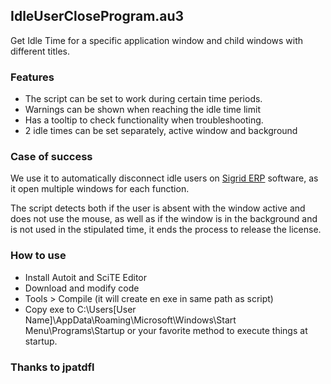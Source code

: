 ## IdleUserCloseProgram.au3
Get Idle Time for a specific application window and child windows with different titles.

### Features
- The script can be set to work during certain time periods.
- Warnings can be shown when reaching the idle time limit
- Has a tooltip to check functionality when troubleshooting.
- 2 idle times can be set separately, active window and background

### Case of success

We use it to automatically disconnect idle users on [Sigrid ERP](https://prosoft.es/productos/sigrid) software, as it open multiple windows for each
function.


The script detects both if the user is absent with the window active and does not use the mouse, as well as if the window is in the background and is not used in the stipulated time, it ends the process to release the license.

### How to use

- Install Autoit and SciTE Editor
- Download and modify code
- Tools > Compile (it will create en exe in same path as script)
- Copy exe to C:\Users\[User Name]\AppData\Roaming\Microsoft\Windows\Start Menu\Programs\Startup or your favorite method to execute things at startup.

### Thanks to jpatdfl
